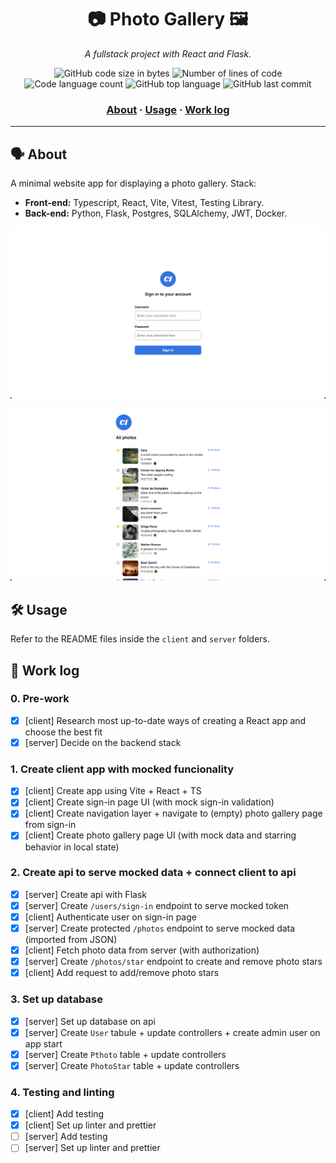 <h1 align="center">
	📷 Photo Gallery 🖼️
</h1>

<p align="center">
	<i>A fullstack project with React and Flask.</i>
</p>


<p align="center">
	<img alt="GitHub code size in bytes" src="https://img.shields.io/github/languages/code-size/appinha/photo-gallery?color=blueviolet" />
	<img alt="Number of lines of code" src="https://img.shields.io/tokei/lines/github/appinha/photo-gallery?color=blueviolet" />
	<img alt="Code language count" src="https://img.shields.io/github/languages/count/appinha/photo-gallery?color=blue" />
	<img alt="GitHub top language" src="https://img.shields.io/github/languages/top/appinha/photo-gallery?color=blue" />
	<img alt="GitHub last commit" src="https://img.shields.io/github/last-commit/appinha/photo-gallery?color=brightgreen" />
</p>

<h3 align="center">
	<a href="#%EF%B8%8F-about">About</a>
	<span> · </span>
	<a href="#%EF%B8%8F-usage">Usage</a>
	<span> · </span>
	<a href="-work-log">Work log</a>
</h3>

---

## 🗣️ About

A minimal website app for displaying a photo gallery. Stack:

- **Front-end:** Typescript, React, Vite, Vitest, Testing Library.
- **Back-end:** Python, Flask, Postgres, SQLAlchemy, JWT, Docker.

![Screenshot of Sign In page](sign_in.png)

![Screenshot of Photo Gallery page](photo_gallery.png)

## 🛠️ Usage

Refer to the README files inside the `client` and `server` folders.

## 📄 Work log

### 0. Pre-work

- [x]  [client] Research most up-to-date ways of creating a React app and choose the best fit
- [x]  [server] Decide on the backend stack

### 1. Create client app with mocked funcionality

- [x]  [client] Create app using Vite + React + TS
- [x]  [client] Create sign-in page UI (with mock sign-in validation)
- [x]  [client] Create navigation layer + navigate to (empty) photo gallery page from sign-in
- [x]  [client] Create photo gallery page UI (with mock data and starring behavior in local state)

### 2. Create api to serve mocked data + connect client to api

- [x]  [server] Create api with Flask
- [x]  [server] Create `/users/sign-in` endpoint to serve mocked token
- [x]  [client] Authenticate user on sign-in page
- [x]  [server] Create protected `/photos` endpoint to serve mocked data (imported from JSON)
- [x]  [client] Fetch photo data from server (with authorization)
- [x]  [server] Create `/photos/star` endpoint to create and remove photo stars
- [x]  [client] Add request to add/remove photo stars

### 3. Set up database

- [x]  [server] Set up database on api
- [x]  [server] Create `User` tabule + update controllers + create admin user on app start
- [x]  [server] Create `Pthoto` table + update controllers
- [x]  [server] Create `PhotoStar` table + update controllers

### 4. Testing and linting

- [x]  [client] Add testing
- [x]  [client] Set up linter and prettier
- [ ]  [server] Add testing
- [ ]  [server] Set up linter and prettier

